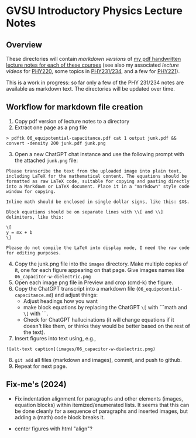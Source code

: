 # GVSU Introductory Physics Lecture Notes

## Overview

These directories will contain *markdown versions* of [my pdf handwritten lecture notes for each of these courses](https://drive.google.com/drive/folders/1xTeJMP0qe1BAhTBepOhjJ5PRLVJRBaHC?usp=share_link) (see also my associated *lecture videos* for [PHY220](https://www.youtube.com/watch?v=-oNpcZg7i8E&list=PLjSlnDpzlUokf0G9DC6LxAFRRfG-LxrBZ), some topics in [PHY231/234](https://www.youtube.com/watch?v=uI8p4nRM9k8&list=PLjSlnDpzlUomCQqfgN1mrYYZU7VLhL_OZ&pp=iAQB), and a few for [PHY221](https://www.youtube.com/watch?v=uI8p4nRM9k8&list=PLjSlnDpzlUokhoQcIyhVVS-PVht7r14xa&pp=iAQB)).

This is a work in progress: so far only a few of the PHY 231/234 notes are available as markdown text.  The directories will be updated over time.

## Workflow for markdown file creation

1. Copy pdf version of lecture notes to a directory
2. Extract one page as a png file
```
> pdftk 06_equipotential-capacitance.pdf cat 1 output junk.pdf && convert -density 200 junk.pdf junk.png
```
3. Open a new ChatGPT chat instance and use the following prompt with the attached `junk.png` file:
```
Please transcribe the text from the uploaded image into plain text, including LaTeX for the mathematical content. The equations should be formatted as raw LaTeX code, suitable for copying and pasting directly into a Markdown or LaTeX document. Place it in a "markdown" style code window for copying.

Inline math should be enclosed in single dollar signs, like this: $X$.

Block equations should be on separate lines with \\[ and \\] delimiters, like this:

\[
y = mx + b
\]

Please do not compile the LaTeX into display mode, I need the raw code for editing purposes.
```
4. Copy the junk.png file into the `images` directory.  Make multiple copies of it, one for each figure appearing on that page.  Give images names like `06_capacitor-w-dielectric.png`
5. Open each image png file in Preview and crop (cmd-k) the figure.
6. Copy the ChatGPT transcript into a markdown file (`06_equipotential-capacitance.md`) and adjust things:
    - Adjust headings how you want
    - make block equations by replacing the ChatGPT `\[` with \`\`\`math and `\]` with \`\`\`.
    - Check for ChatGPT hallucinations (it will change equations if it doesn't like them, or thinks they would be better based on the rest of the text).
7. Insert figures into text using, e.g.,
```
![alt-text caption](images/06_capacitor-w-dielectric.png)
```
8. `git add` all files (markdown and images), commit, and push to github.
9. Repeat for next page.

## Fix-me's (2024)

* Fix indentation alignment for paragraphs and other elements (images, equation blocks) within itemized/enumerated lists.  It seems that this can be done cleanly for a sequence of paragraphs and inserted images, but adding a (math) code block breaks it.

* center figures with html "align"?






